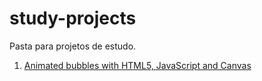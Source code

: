 # study-projects
Pasta para projetos de estudo.

1. [Animated bubbles with HTML5, JavaScript and Canvas](./docs/projects/bubbles.md)